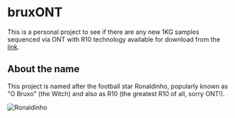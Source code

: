 # bruxONT

This is a personal project to see if there are any new 1KG samples sequenced via ONT with R10 technology available for download from the [link](https://s3.amazonaws.com/1000g-ont/index.html?prefix=ALIGNMENT_AND_ASSEMBLY_DATA/100_PLUS/IN-HOUSE_MINIMAP2/).


## About the name

This project is named after the football star Ronaldinho, popularly known as "O Bruxo" (the Witch) and also as R10 (the greatest R10 of all, sorry ONT!).

![Ronaldinho](https://i.giphy.com/media/v1.Y2lkPTc5MGI3NjExaDcxaWV3MnRoYTJzdGZsdWQ2b24yMGk4bWI4bjM4ZmFiam5oaHltayZlcD12MV9pbnRlcm5hbF9naWZfYnlfaWQmY3Q9Zw/AUmYTeaEuVkcM/giphy.gif)
